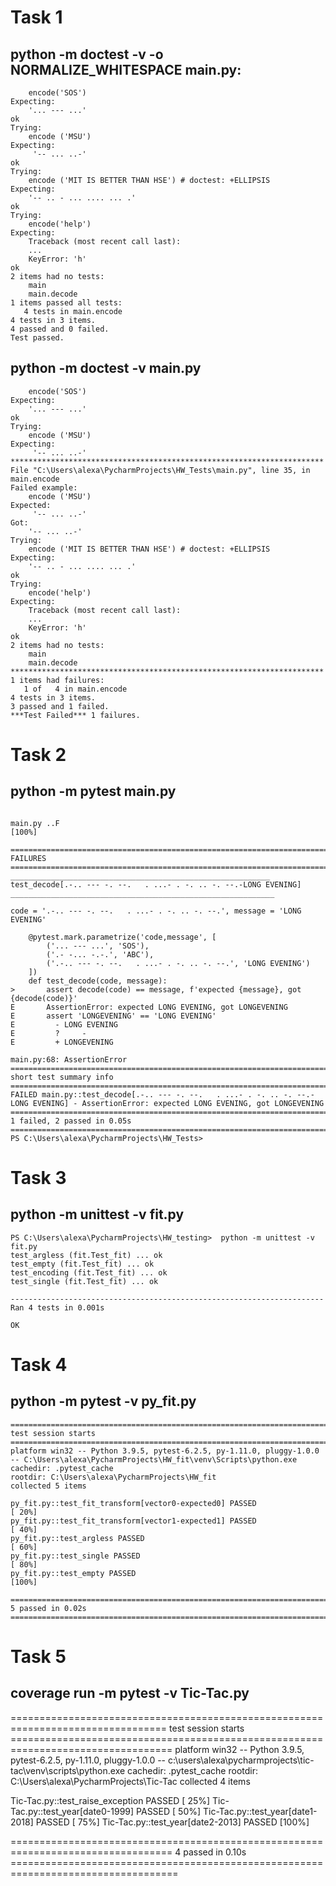 # Task 1
## python -m doctest -v -o NORMALIZE_WHITESPACE main.py:
```Trying:
    encode('SOS')
Expecting:
    '... --- ...'
ok
Trying:
    encode ('MSU')
Expecting:
     '-- ... ..-'
ok
Trying:
    encode ('MIT IS BETTER THAN HSE') # doctest: +ELLIPSIS
Expecting:
    '-- .. - ... .... ... .'
ok
Trying:
    encode('help')
Expecting:
    Traceback (most recent call last):
    ...
    KeyError: 'h'
ok
2 items had no tests:
    main
    main.decode
1 items passed all tests:
   4 tests in main.encode
4 tests in 3 items.
4 passed and 0 failed.
Test passed.
```
## python -m doctest -v main.py

```Trying:
    encode('SOS')
Expecting:
    '... --- ...'
ok
Trying:
    encode ('MSU')
Expecting:
     '-- ... ..-'
**********************************************************************
File "C:\Users\alexa\PycharmProjects\HW_Tests\main.py", line 35, in main.encode
Failed example:
    encode ('MSU')
Expected:
     '-- ... ..-'
Got:
    '-- ... ..-'
Trying:
    encode ('MIT IS BETTER THAN HSE') # doctest: +ELLIPSIS
Expecting:
    '-- .. - ... .... ... .'
ok
Trying:
    encode('help')
Expecting:
    Traceback (most recent call last):
    ...
    KeyError: 'h'
ok
2 items had no tests:
    main
    main.decode
**********************************************************************
1 items had failures:
   1 of   4 in main.encode
4 tests in 3 items.
3 passed and 1 failed.
***Test Failed*** 1 failures.
```
# Task 2
## python -m pytest main.py

```collected 3 items                                                                                                                                                                       

main.py ..F                                                                                                                                                                       [100%]

======================================================================================= FAILURES =======================================================================================
__________________________________________________________ test_decode[.-.. --- -. --.   . ...- . -. .. -. --.-LONG EVENING] ___________________________________________________________

code = '.-.. --- -. --.   . ...- . -. .. -. --.', message = 'LONG EVENING'

    @pytest.mark.parametrize('code,message', [
        ('... --- ...', 'SOS'),
        ('.- -... -.-.', 'ABC'),
        ('.-.. --- -. --.   . ...- . -. .. -. --.', 'LONG EVENING')
    ])
    def test_decode(code, message):
>       assert decode(code) == message, f'expected {message}, got {decode(code)}'
E       AssertionError: expected LONG EVENING, got LONGEVENING
E       assert 'LONGEVENING' == 'LONG EVENING'
E         - LONG EVENING
E         ?     -
E         + LONGEVENING

main.py:68: AssertionError
=============================================================================== short test summary info ================================================================================
FAILED main.py::test_decode[.-.. --- -. --.   . ...- . -. .. -. --.-LONG EVENING] - AssertionError: expected LONG EVENING, got LONGEVENING
============================================================================= 1 failed, 2 passed in 0.05s ==============================================================================
PS C:\Users\alexa\PycharmProjects\HW_Tests>
```

# Task 3
## python -m unittest -v fit.py
```
PS C:\Users\alexa\PycharmProjects\HW_testing>  python -m unittest -v fit.py
test_argless (fit.Test_fit) ... ok
test_empty (fit.Test_fit) ... ok
test_encoding (fit.Test_fit) ... ok
test_single (fit.Test_fit) ... ok

----------------------------------------------------------------------
Ran 4 tests in 0.001s

OK
```
# Task 4
## python -m pytest -v py_fit.py
```
================================================================================= test session starts ==================================================================================
platform win32 -- Python 3.9.5, pytest-6.2.5, py-1.11.0, pluggy-1.0.0 -- C:\Users\alexa\PycharmProjects\HW_fit\venv\Scripts\python.exe
cachedir: .pytest_cache
rootdir: C:\Users\alexa\PycharmProjects\HW_fit
collected 5 items                                                                                                                                                                       

py_fit.py::test_fit_transform[vector0-expected0] PASSED                                                                                                                           [ 20%]
py_fit.py::test_fit_transform[vector1-expected1] PASSED                                                                                                                           [ 40%]
py_fit.py::test_argless PASSED                                                                                                                                                    [ 60%]
py_fit.py::test_single PASSED                                                                                                                                                     [ 80%]
py_fit.py::test_empty PASSED                                                                                                                                                      [100%]

================================================================================== 5 passed in 0.02s ===================================================================================
```
# Task 5
## coverage run -m pytest -v Tic-Tac.py

================================================================================= test session starts ==================================================================================
platform win32 -- Python 3.9.5, pytest-6.2.5, py-1.11.0, pluggy-1.0.0 -- c:\users\alexa\pycharmprojects\tic-tac\venv\scripts\python.exe
cachedir: .pytest_cache
rootdir: C:\Users\alexa\PycharmProjects\Tic-Tac
collected 4 items                                                                                                                                                                       

Tic-Tac.py::test_raise_exception PASSED                                                                                                                                           [ 25%]
Tic-Tac.py::test_year[date0-1999] PASSED                                                                                                                                          [ 50%]
Tic-Tac.py::test_year[date1-2018] PASSED                                                                                                                                          [ 75%]
Tic-Tac.py::test_year[date2-2013] PASSED                                                                                                                                          [100%]

================================================================================== 4 passed in 0.10s ===================================================================================
